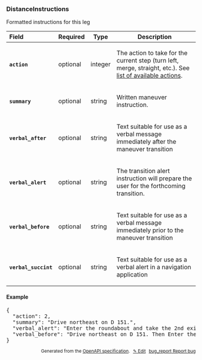 <!--- This is a generated file, do not edit! -->
<!--- [START woosmap_http_schema_distanceinstructions] -->
<h3 class="schema-object" id="DistanceInstructions">DistanceInstructions</h3>

Formatted instructions for this leg

| Field                                                                                                                     | Required | Type    | Description                                                                                                                                                                                                                                                      |
| :------------------------------------------------------------------------------------------------------------------------ | -------- | ------- | ---------------------------------------------------------------------------------------------------------------------------------------------------------------------------------------------------------------------------------------------------------------- |
| <h4 id="DistanceInstructions-action" class="add-link schema-object-property-key"><code>action</code></h4>                 | optional | integer | <div class="nonref-property-description"><p>The action to take for the current step (turn left, merge, straight, etc.). See <a href="https://developers.woosmap.com/products/distance-api/route-endpoint/#instructions">list of available actions</a>.</p></div> |
| <h4 id="DistanceInstructions-summary" class="add-link schema-object-property-key"><code>summary</code></h4>               | optional | string  | <div class="nonref-property-description"><p>Written maneuver instruction.</p></div>                                                                                                                                                                              |
| <h4 id="DistanceInstructions-verbal_after" class="add-link schema-object-property-key"><code>verbal_after</code></h4>     | optional | string  | <div class="nonref-property-description"><p>Text suitable for use as a verbal message immediately after the maneuver transition</p></div>                                                                                                                        |
| <h4 id="DistanceInstructions-verbal_alert" class="add-link schema-object-property-key"><code>verbal_alert</code></h4>     | optional | string  | <div class="nonref-property-description"><p>The transition alert instruction will prepare the user for the forthcoming transition.</p></div>                                                                                                                     |
| <h4 id="DistanceInstructions-verbal_before" class="add-link schema-object-property-key"><code>verbal_before</code></h4>   | optional | string  | <div class="nonref-property-description"><p>Text suitable for use as a verbal message immediately prior to the maneuver transition</p></div>                                                                                                                     |
| <h4 id="DistanceInstructions-verbal_succint" class="add-link schema-object-property-key"><code>verbal_succint</code></h4> | optional | string  | <div class="nonref-property-description"><p>Text suitable for use as a verbal alert in a navigation application</p></div>                                                                                                                                        |

<h4 class="schema-object-example" id="DistanceInstructions-example">Example</h4>

<pre class="notranslate lang-json prettyprint">{
  "action": 2,
  "summary": "Drive northeast on D 151.",
  "verbal_alert": "Enter the roundabout and take the 2nd exit onto D 30.",
  "verbal_before": "Drive northeast on D 151. Then Enter the roundabout and take the 2nd exit onto D 30."
}</pre>

<p style="text-align: right; font-size: smaller;">Generated from the <a data-label="openapi-github" href="https://github.com/woosmap/openapi-specification" title="Woosmap OpenAPI Specification" class="external">OpenAPI specification</a>.
<a data-label="openapi-github-woosmap-http-schema-distanceinstructions" data-action="edit" style="margin-left: 5px;" href="https://github.com/woosmap/openapi-specification/blob/main/specification/schemas/DistanceInstructions.yml" title="Edit on GitHub">✎ Edit</a>
<a data-label="openapi-github-woosmap-http-schema-distanceinstructions" data-action="bug" style="margin-left: 5px;" href="https://github.com/woosmap/openapi-specification/issues/new?assignees=&labels=type%3A+bug%2C+triage+me&template=bug_report.md&title=[schemas] Bug - DistanceInstructions" title="File bug for schemas on GitHub"><span class="material-icons">bug_report</span> Report bug</a>
</p>

<!--- [END woosmap_http_schema_distanceinstructions] -->
